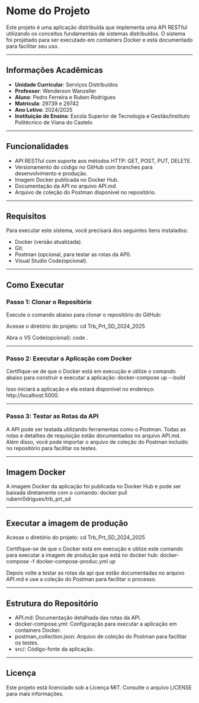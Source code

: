 # Nome do Projeto

Este projeto é uma aplicação distribuída que implementa uma API RESTful utilizando os conceitos fundamentais de sistemas distribuídos. O sistema foi projetado para ser executado em containers Docker e está documentado para facilitar seu uso.

---

## Informações Acadêmicas

- **Unidade Curricular**: Serviços Distribuídos
- **Professor**: Wenderson Wanzeller
- **Aluno**: Pedro Ferreira e Ruben Rodrigues
- **Matrícula**: 29739 e 29742
- **Ano Letivo**: 2024/2025
- **Instituição de Ensino**: Escola Superior de Tecnologia e Gestão/Instituto Politécnico de Viana do Castelo

---

## Funcionalidades

- API RESTful com suporte aos métodos HTTP: GET, POST, PUT, DELETE.
- Versionamento do código no GitHub com branches para desenvolvimento e produção.
- Imagem Docker publicada no Docker Hub.
- Documentação da API no arquivo API.md.
- Arquivo de coleção do Postman disponível no repositório.

---

## Requisitos

Para executar este sistema, você precisará dos seguintes itens instalados:

- Docker (versão atualizada).
- Git.
- Postman (opcional, para testar as rotas da API).
- Visual Studio Code(opcional).

---

## Como Executar

### Passo 1: Clonar o Repositório

Execute o comando abaixo para clonar o repositório do GitHub:

Acesse o diretório do projeto:
cd Trb_Prt_SD_2024_2025

Abra o VS Code(opcional): 
code .

---

### Passo 2: Executar a Aplicação com Docker

Certifique-se de que o Docker está em execução e utilize o comando abaixo para construir e executar a aplicação:
docker-compose up --build

Isso iniciará a aplicação e ela estará disponível no endereço: http://localhost:5000.

---

### Passo 3: Testar as Rotas da API

A API pode ser testada utilizando ferramentas como o Postman. Todas as rotas e detalhes de requisição estão documentados no arquivo API.md. Além disso, você pode importar o arquivo de coleção do Postman incluído no repositório para facilitar os testes.

---

## Imagem Docker

A imagem Docker da aplicação foi publicada no Docker Hub e pode ser baixada diretamente com o comando:
docker pull rubenr0drigues/trb_prt_sd

---

## Executar a imagem de produção

Acesse o diretório do projeto:
cd Trb_Prt_SD_2024_2025

Certifique-se de que o Docker está em execução e utilize este comando para executar a imagem de produção que está no docker hub:
docker-compose -f docker-compose-produc.yml up

Depois volte a testar as rotas da api que estão documentadas no arquivo API.md e use a coleção do Postman para facilitar o processo.

---

## Estrutura do Repositório

- API.md: Documentação detalhada das rotas da API.
- docker-compose.yml: Configuração para executar a aplicação em containers Docker.
- postman_collection.json: Arquivo de coleção do Postman para facilitar os testes.
- src/: Código-fonte da aplicação.

---

## Licença

Este projeto está licenciado sob a Licença MIT. Consulte o arquivo LICENSE para mais informações.
